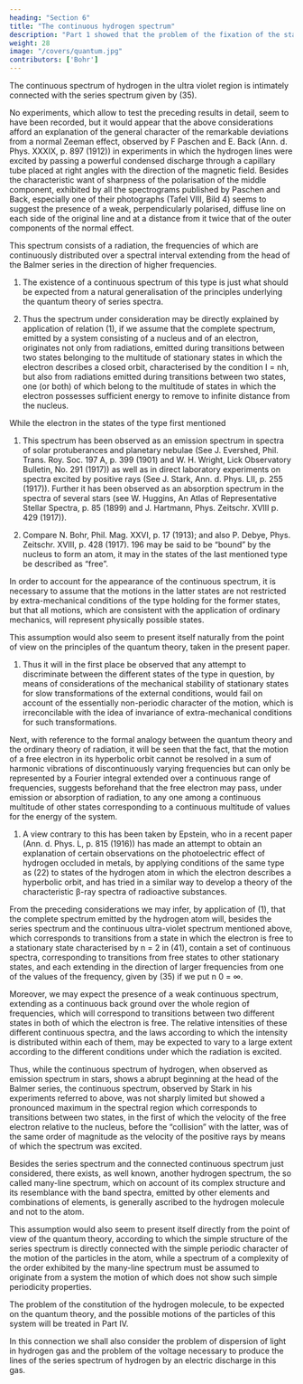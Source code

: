 ```yaml
---
heading: "Section 6"
title: "The continuous hydrogen spectrum"
description: "Part 1 showed that the problem of the fixation of the stationary states of a periodic system of several degrees of freedom, which is subject to the perturbing influence of a small external field"
weight: 28
image: "/covers/quantum.jpg"
contributors: ['Bohr']
---
```



The continuous spectrum of hydrogen in the ultra violet region is intimately connected with the series spectrum given by (35). 

No experiments, which allow to test the preceding results in detail, seem to have been recorded, but it would appear that the above considerations afford an explanation of the general character of the remarkable deviations from a normal Zeeman effect, observed by F Paschen and E. Back (Ann. d. Phys. XXXIX, p. 897 (1912)) in experiments in which the hydrogen lines were excited by passing a powerful condensed discharge through a capillary tube placed at right angles with
the direction of the magnetic field. Besides the characteristic want of sharpness of the polarisation of the middle component, exhibited by all the spectrograms published by Paschen and Back, especially one of
their photographs (Tafel VIII, Bild 4) seems to suggest the presence of a weak, perpendicularly polarised, diffuse line on each side of the original line and at a distance from it twice that of the outer components
of the normal effect.

This spectrum consists of a radiation, the frequencies of which are continuously distributed over a spectral interval extending from the head of the Balmer series in the direction of higher frequencies.

1) The existence of a continuous spectrum of this type
is just what should be expected from a natural generalisation of the principles underlying the quantum theory of series
spectra.

2) Thus the spectrum under consideration may be
directly explained by application of relation (1), if we assume that the complete spectrum, emitted by a system consisting of a nucleus and of an electron, originates not only from radiations, emitted during transitions between two states belonging to the multitude of stationary states in which the electron describes a closed orbit, characterised by the condition I = nh, but also from radiations emitted during transitions between two states, one (or both) of which belong to
the multitude of states in which the electron possesses sufficient energy to remove to infinite distance from the nucleus.

While the electron in the states of the type first mentioned

1) This spectrum has been observed as an emission spectrum in spectra of solar protuberances and planetary nebulae (See J. Evershed, Phil. Trans. Roy. Soc. 197 A, p. 399 (1901) and W. H. Wright, Lick Observatory Bulletin, No. 291 (1917)) as well as in direct laboratory
experiments on spectra excited by positive rays (See J. Stark, Ann. d. Phys. LII, p. 255 (1917)). Further it has been observed as an absorption spectrum in the spectra of several stars (see W. Huggins, An Atlas of
Representative Stellar Spectra, p. 85 (1899) and J. Hartmann, Phys. Zeitschr. XVIII p. 429 (1917)).

2) Compare N. Bohr, Phil. Mag. XXVI, p. 17 (1913); and also P. Debye, Phys. Zeitschr. XVIII, p. 428 (1917).
196 may be said to be “bound” by the nucleus to form an atom, it may in the states of the last mentioned type be described as “free”. 

In order to account for the appearance of the continuous spectrum, it is necessary to assume that the motions in the latter states are not restricted by extra-mechanical
conditions of the type holding for the former states, but that all motions, which are consistent with the application of ordinary mechanics, will represent physically possible states.

This assumption would also seem to present itself naturally from the point of view on the principles of the quantum theory, taken in the present paper.

1) Thus it will in the first place be observed that any attempt to discriminate between the different states of the type in question, by means of considerations of the mechanical stability of stationary states for slow transformations of the external conditions, would fail on account of the essentially non-periodic character of the motion, which is irreconcilable with the idea of invariance of extra-mechanical conditions for such transformations. 

Next, with reference to the formal analogy between the quantum theory and the ordinary theory of radiation, it will be seen that the fact, that the motion of a free electron in its hyperbolic orbit cannot be resolved in a sum of harmonic vibrations of discontinuously varying frequencies but can only be represented by a Fourier integral extended over a continuous range of frequencies, suggests beforehand that the free electron may pass, under emission or absorption of radiation, to any one among a continuous multitude of other states corresponding to a continuous multitude of values for the energy of the system. 

1) A view contrary to this has been taken by Epstein, who in a recent paper (Ann. d. Phys. L, p. 815 (1916)) has made an attempt to obtain an explanation of certain observations on the photoelectric effect of hydrogen occluded in metals, by applying conditions of the same type as (22) to states of the hydrogen atom in which the electron describes a hyperbolic orbit, and has tried in a similar way to develop a theory of the characteristic β-ray spectra of radioactive substances.



From the preceding considerations we may infer, by application of (1), that the complete spectrum emitted by the hydrogen atom will, besides the series spectrum and the continuous ultra-violet spectrum mentioned above,
which corresponds to transitions from a state in which the electron is free to a stationary state characterised by n = 2 in (41), contain a set of continuous spectra, corresponding to transitions from free states to other stationary states, and each extending in the direction of larger frequencies from one of the values of the frequency, given by (35) if we put n 0 = ∞. 

Moreover, we may expect the presence of a weak continuous spectrum, extending as a continuous back ground over the whole region of frequencies, which will correspond to transitions between two different states in both of which the electron is free. The relative intensities of these different continuous spectra, and the laws according to which the intensity is distributed within each of them, may be expected to vary to a large extent according to the different conditions under which the radiation is excited. 

Thus, while the continuous spectrum of hydrogen, when observed as emission spectrum in stars, shows a abrupt beginning at the head of the Balmer series, the continuous spectrum, observed by Stark in his experiments referred to above, was not sharply limited but showed a pronounced maximum in the spectral region which corresponds to transitions between two states, in the first of which the velocity of the free electron relative to the nucleus, before the “collision” with the latter, was of the same order of magnitude as the velocity of the positive rays by means of which the spectrum was excited.

Besides the series spectrum and the connected continuous spectrum just considered, there exists, as well known,
another hydrogen spectrum, the so called many-line spectrum, which on account of its complex structure and its resemblance with the band spectra, emitted by other elements and combinations of elements, is generally ascribed to the hydrogen molecule and not to the atom. 

This assumption would also seem to present itself directly from the point of view of the quantum theory, according to which the simple structure of the series spectrum is directly connected with the simple periodic character of the motion of the particles in the atom, while a spectrum of a complexity of the order exhibited by the many-line spectrum must be assumed to originate from a system the motion of which does not show such simple periodicity properties. 

The problem of the constitution of the hydrogen molecule, to be expected on the quantum theory, and the possible motions of the particles of this system will be treated in Part IV. 

In this connection we shall also consider the problem of dispersion of light in hydrogen gas and the problem of the voltage necessary to produce the lines of the series spectrum of hydrogen by an electric discharge in this gas.

<!-- Færdig fra Trykkeriet d. 30, December 1918. --